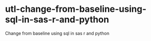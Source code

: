 # utl-change-from-baseline-using-sql-in-sas-r-and-python
Change from baseline using sql in sas r and python 
